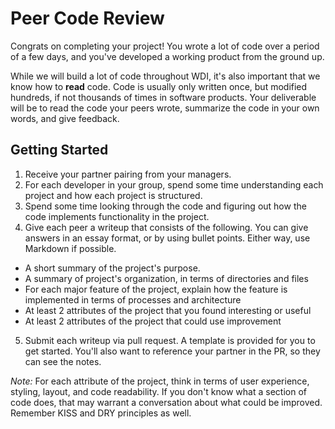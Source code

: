 # Peer Code Review

Congrats on completing your project! You wrote a lot of code over a period of a few days, and you've developed a working product from the ground up.

While we will build a lot of code throughout WDI, it's also important that we know how to **read** code. Code is usually only written once, but modified hundreds, if not thousands of times in software products. Your deliverable will be to read the code your peers wrote, summarize the code in your own words, and give feedback.

## Getting Started

1. Receive your partner pairing from your managers.
2. For each developer in your group, spend some time understanding each project and how each project is structured.
3. Spend some time looking through the code and figuring out how the code implements functionality in the project.
4. Give each peer a writeup that consists of the following. You can give answers in an essay format, or by using bullet points. Either way, use Markdown if possible.
  * A short summary of the project's purpose.
  * A summary of project's organization, in terms of directories and files
  * For each major feature of the project, explain how the feature is implemented in terms of processes and architecture
  * At least 2 attributes of the project that you found interesting or useful
  * At least 2 attributes of the project that could use improvement
5. Submit each writeup via pull request. A template is provided for you to get started. You'll also want to reference your partner in the PR, so they can see the notes.

*Note:* For each attribute of the project, think in terms of user experience, styling, layout, and code readability. If you don't know what a section of code does, that may warrant a conversation about what could be improved. Remember KISS and DRY principles as well.
